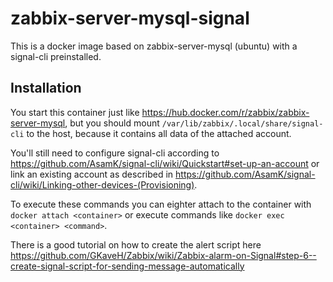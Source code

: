 # zabbix-server-mysql-signal
This is a docker image based on zabbix-server-mysql (ubuntu) with a signal-cli preinstalled.

## Installation
You start this container just like https://hub.docker.com/r/zabbix/zabbix-server-mysql, but you should mount `/var/lib/zabbix/.local/share/signal-cli` to the host, because it contains all data of the attached account.

You'll still need to configure signal-cli according to https://github.com/AsamK/signal-cli/wiki/Quickstart#set-up-an-account or link an existing account as described in https://github.com/AsamK/signal-cli/wiki/Linking-other-devices-(Provisioning).

To execute these commands you can eighter attach to the container with `docker attach <container>` or execute commands like `docker exec <container> <command>`.

There is a good tutorial on how to create the alert script here https://github.com/GKaveH/Zabbix/wiki/Zabbix-alarm-on-Signal#step-6--create-signal-script-for-sending-message-automatically
